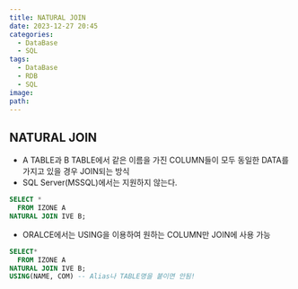 ```yaml
---
title: NATURAL JOIN
date: 2023-12-27 20:45
categories:
  - DataBase
  - SQL
tags:
  - DataBase
  - RDB
  - SQL
image: 
path:
---
```


## NATURAL JOIN
- A TABLE과 B TABLE에서 같은 이름을 가진 COLUMN들이 모두 동일한 DATA를 가지고 있을 경우 JOIN되는 방식
- SQL Server(MSSQL)에서는 지원하지 않는다.

```sql
SELECT *
  FROM IZONE A
NATURAL JOIN IVE B;
```

- ORALCE에서는 USING을 이용하여 원하는 COLUMN만 JOIN에 사용 가능

```sql
SELECT*
  FROM IZONE A
NATURAL JOIN IVE B;
USING(NAME, COM) -- Alias나 TABLE명을 붙이면 안됨!
```
